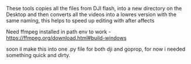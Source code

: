 These tools copies all the files from DJI flash, into a new directory on the 
Desktop and then converts all the videos into a lowres version with the 
same naming, this helps to speed up editing with after affects

Need ffmpeg installed in path env to work - https://ffmpeg.org/download.html#build-windows

soon il make this into one .py file for both dji and goprop, for now i needed something quick and dirty.
